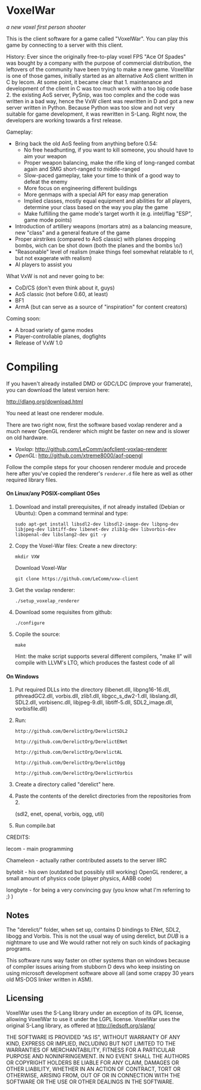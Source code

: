 # VoxelWar
*a new voxel first person shooter*

This is the client software for a game called "VoxelWar". You can play this game by connecting to a server with this client.

History:
Ever since the originally free-to-play voxel FPS "Ace Of Spades" was bought by a company with the purpose of commercial distribution, the leftovers of the community have been trying to make a new game. VoxelWar is one of those games, initially started as an alternative AoS client written in C by lecom. At some point, it became clear that 1. maintenance and development of the client in C was too much work with a too big code base 2. the existing AoS server, PySnip, was too complex and the code was written in a bad way, hence the VxW client was rewritten in D and got a new server written in Python. Because Python was too slow and not very suitable for game development, it was rewritten in S-Lang. Right now, the developers are working towards a first release.

Gameplay:
- Bring back the old AoS feeling from anything before 0.54:
	- No free headhunting, if you want to kill someone, you should have to aim your weapon
	- Proper weapon balancing, make the rifle king of long-ranged combat again and SMG short-ranged to middle-ranged
	- Slow-paced gameplay, take your time to think of a good way to defeat the enemy
	- More focus on engineering different buildings
	- More genmaps with a special API for easy map generation
	- Implied classes, mostly equal equipment and abilities for all players, determine your class based on the way you play the game
	- Make fulfilling the game mode's target worth it (e.g. intel/flag "ESP", game mode points)
- Introduction of artillery weapons (mortars atm) as a balancing measure, new "class" and a general feature of the game
- Proper airstrikes (compared to AoS classic) with planes dropping bombs, wich can be shot down (both the planes and the bombs \o/)
- "Reasonable" level of realism (make things feel somewhat relatable to rl, but not exagerate with realism)
- AI players to assist you

What VxW is not and never going to be:
- CoD/CS (don't even think about it, guys)
- AoS classic (not before 0.60, at least)
- BF1
- ArmA (but can serve as a source of "inspiration" for content creators)

Coming soon:
- A broad variety of game modes
- Player-controllable planes, dogfights
- Release of VxW 1.0

# Compiling

If you haven't already installed DMD or GDC/LDC (improve your framerate), you can download the latest version here:

http://dlang.org/download.html

You need at least one renderer module.

There are two right now, first the software based voxlap renderer and a much newer OpenGL renderer which might be faster on new and is slower on old hardware.
- *Voxlap*: http://github.com/LeComm/aofclient-voxlap-renderer
- *OpenGL*: http://github.com/xtreme8000/aof-opengl

Follow the compile steps for your choosen renderer module and procede here after you've copied the renderer's ```renderer.d``` file here as well as other required library files.
#### On Linux/any POSIX-compliant OSes
1. Download and install prerequisites, if not already installed (Debian or Ubuntu):
	Open a command terminal and type:
	```
	sudo apt-get install libsdl2-dev libsdl2-image-dev libpng-dev libjpeg-dev libtiff-dev libenet-dev zlib1g-dev libvorbis-dev libopenal-dev libslang2-dev git -y
	```
2. Copy the Voxel-War files:
	Create a new directory:
	```
	mkdir VXW
	```
	
	Download Voxel-War
	```
	git clone https://github.com/LeComm/vxw-client
	```
3. Get the voxlap renderer:
	```
	./setup_voxelap_renderer
	```
4. Download some requisites from github:
	```
	./configure
	```
5. Copile the source:
	```
	make
	```
	Hint: the make script supports several different compilers, "make ll" will compile with LLVM's LTO, which produces the fastest code of all


#### On Windows

1. Put required DLLs into the directory (libenet.dll, libpng16-16.dll, pthreadGC2.dll, vorbis.dll, zlib1.dll, libgcc_s_dw2-1.dll, libslang.dll, SDL2.dll, vorbisenc.dll, libjpeg-9.dll, 
libtiff-5.dll, SDL2_image.dll, vorbisfile.dll)

2. Run:

	```
	http://github.com/DerelictOrg/DerelictSDL2

	http://github.com/DerelictOrg/DerelictENet

	http://github.com/DerelictOrg/DerelictAL

	http://github.com/DerelictOrg/DerelictOgg

	http://github.com/DerelictOrg/DerelictVorbis
	```

3. Create a directory called "derelict" here.

4. Paste the contents of the derelict directories from the repositories from 2.

	(sdl2, enet, openal, vorbis, ogg, util)

5. Run compile.bat

CREDITS:

lecom - main programming

Chameleon - actually rather contributed assets to the server IIRC

bytebit - his own (outdated but possibly still working) OpenGL renderer, a small amount of physics code (player physics, AABB code)

longbyte - for being a very convincing guy (you know what I'm referring to ;) )


## Notes

The "derelict/" folder, when set up, contains D bindings to ENet, SDL2, libogg and Vorbis. This is not the usual way of using derelict, but *DUB* is a nightmare to use and We would rather not rely on such kinds of packaging programs.

This software runs way faster on other systems than on windows because of compiler issues arising from stubborn D devs who keep insisting on using microsoft development software above all (and some crappy 30 years old MS-DOS linker written in ASM).

## Licensing

VoxelWar uses the S-Lang library under an exception of its GPL license, allowing VoxelWar to use it under the LGPL license.
VoxelWar uses the original S-Lang library, as offered at http://jedsoft.org/slang/

THE SOFTWARE IS PROVIDED "AS IS", WITHOUT WARRANTY OF ANY KIND, EXPRESS OR IMPLIED, INCLUDING BUT NOT LIMITED TO THE WARRANTIES OF MERCHANTABILITY, FITNESS FOR A PARTICULAR PURPOSE AND NONINFRINGEMENT. IN NO EVENT SHALL THE AUTHORS OR COPYRIGHT HOLDERS BE LIABLE FOR ANY CLAIM, DAMAGES OR OTHER LIABILITY, WHETHER IN AN ACTION OF CONTRACT, TORT OR OTHERWISE, ARISING FROM, OUT OF OR IN CONNECTION WITH THE SOFTWARE OR THE USE OR OTHER DEALINGS IN THE SOFTWARE.
